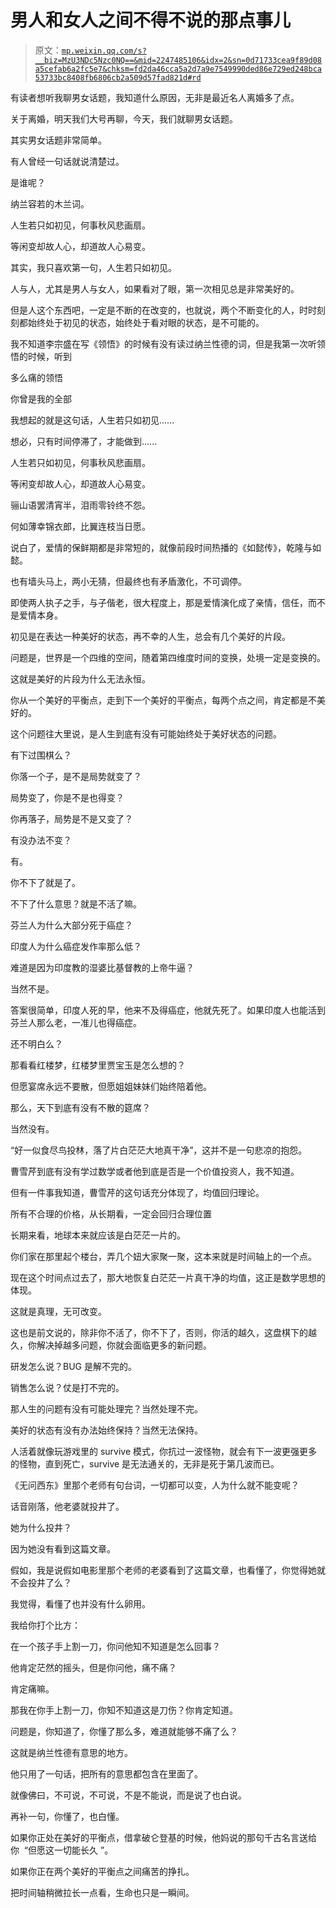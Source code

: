 # 男人和女人之间不得不说的那点事儿

> 原文：[`mp.weixin.qq.com/s?__biz=MzU3NDc5Nzc0NQ==&mid=2247485106&idx=2&sn=0d71733cea9f89d08a5cefab6a2fc5e7&chksm=fd2da46cca5a2d7a9e7549990ded86e729ed248bca53733bc8408fb6806cb2a509d57fad821d#rd`](http://mp.weixin.qq.com/s?__biz=MzU3NDc5Nzc0NQ==&mid=2247485106&idx=2&sn=0d71733cea9f89d08a5cefab6a2fc5e7&chksm=fd2da46cca5a2d7a9e7549990ded86e729ed248bca53733bc8408fb6806cb2a509d57fad821d#rd)

有读者想听我聊男女话题，我知道什么原因，无非是最近名人离婚多了点。

关于离婚，明天我们大号再聊，今天，我们就聊男女话题。

其实男女话题非常简单。

有人曾经一句话就说清楚过。

是谁呢？

纳兰容若的木兰词。

人生若只如初见，何事秋风悲画扇。

等闲变却故人心，却道故人心易变。

其实，我只喜欢第一句，人生若只如初见。

人与人，尤其是男人与女人，如果看对了眼，第一次相见总是非常美好的。

但是人这个东西吧，一定是不断的在改变的，也就说，两个不断变化的人，时时刻刻都始终处于初见的状态，始终处于看对眼的状态，是不可能的。

我不知道李宗盛在写《领悟》的时候有没有读过纳兰性德的词，但是我第一次听领悟的时候，听到

多么痛的领悟

你曾是我的全部

我想起的就是这句话，人生若只如初见......

想必，只有时间停滞了，才能做到......

人生若只如初见，何事秋风悲画扇。

等闲变却故人心，却道故人心易变。

骊山语罢清宵半，泪雨零铃终不怨。

何如薄幸锦衣郎，比翼连枝当日愿。

说白了，爱情的保鲜期都是非常短的，就像前段时间热播的《如懿传》，乾隆与如懿。

也有墙头马上，两小无猜，但最终也有矛盾激化，不可调停。

即使两人执子之手，与子偕老，很大程度上，那是爱情演化成了亲情，信任，而不是爱情本身。

初见是在表达一种美好的状态，再不幸的人生，总会有几个美好的片段。

问题是，世界是一个四维的空间，随着第四维度时间的变换，处境一定是变换的。

这就是美好的片段为什么无法永恒。

你从一个美好的平衡点，走到下一个美好的平衡点，每两个点之间，肯定都是不美好的。

这个问题往大里说，是人生到底有没有可能始终处于美好状态的问题。

有下过围棋么？

你落一个子，是不是局势就变了？

局势变了，你是不是也得变？

你再落子，局势是不是又变了？

有没办法不变？

有。

你不下了就是了。

不下了什么意思？就是不活了嘛。

芬兰人为什么大部分死于癌症？

印度人为什么癌症发作率那么低？

难道是因为印度教的湿婆比基督教的上帝牛逼？

当然不是。

答案很简单，印度人死的早，他来不及得癌症，他就先死了。如果印度人也能活到芬兰人那么老，一准儿也得癌症。

还不明白么？

那看看红楼梦，红楼梦里贾宝玉是怎么想的？

但愿宴席永远不要散，但愿姐姐妹妹们始终陪着他。

那么，天下到底有没有不散的筵席？

当然没有。

“好一似食尽鸟投林，落了片白茫茫大地真干净”，这并不是一句悲凉的抱怨。

曹雪芹到底有没有学过数学或者他到底是否是一个价值投资人，我不知道。

但有一件事我知道，曹雪芹的这句话充分体现了，均值回归理论。

所有不合理的价格，从长期看，一定会回归合理位置

长期来看，地球本来就应该是白茫茫一片的。

你们家在那里起个楼台，弄几个妞大家聚一聚，这本来就是时间轴上的一个点。

现在这个时间点过去了，那大地恢复白茫茫一片真干净的均值，这正是数学思想的体现。

这就是真理，无可改变。

这也是前文说的，除非你不活了，你不下了，否则，你活的越久，这盘棋下的越久，你解决掉越多问题，你就会面临更多的新问题。

研发怎么说？BUG 是解不完的。

销售怎么说？仗是打不完的。

那人生的问题有没有可能处理完？当然处理不完。

美好的状态有没有办法始终保持？当然无法保持。

人活着就像玩游戏里的 survive 模式，你抗过一波怪物，就会有下一波更强更多的怪物，直到死亡，survive 是无法通关的，无非是死于第几波而已。

《无问西东》里那个老师有句台词，一切都可以变，人为什么就不能变呢？

话音刚落，他老婆就投井了。

她为什么投井？

因为她没有看到这篇文章。

假如，我是说假如电影里那个老师的老婆看到了这篇文章，也看懂了，你觉得她就不会投井了么？

我觉得，看懂了也并没有什么卵用。

我给你打个比方：

在一个孩子手上割一刀，你问他知不知道是怎么回事？

他肯定茫然的摇头，但是你问他，痛不痛？

肯定痛嘛。

那我在你手上割一刀，你知不知道这是刀伤？你肯定知道。

问题是，你知道了，你懂了那么多，难道就能够不痛了么？

这就是纳兰性德有意思的地方。

他只用了一句话，把所有的意思都包含在里面了。

就像佛曰，不可说，不可说，不是不能说，而是说了也白说。

再补一句，你懂了，也白懂。

如果你正处在美好的平衡点，借拿破仑登基的时候，他妈说的那句千古名言送给你  “但愿这一切能长久 ”。

如果你正在两个美好的平衡点之间痛苦的挣扎。

把时间轴稍微拉长一点看，生命也只是一瞬间。
